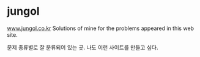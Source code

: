 # jungol
www.jungol.co.kr
Solutions of mine for the problems appeared in this web site.

문제 종류별로 잘 분류되어 있는 곳.
나도 이런 사이트를 만들고 싶다.
